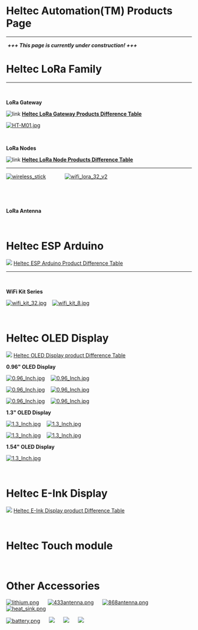 # Heltec Automation(TM) Products Page

***
&nbsp;***+++ This page is currently under construction! +++***

# Heltec LoRa Family
***
&nbsp;

**LoRa Gateway**

![link](http://www.heltec.cn/icon/link.png) **[Heltec LoRa Gateway Products Difference Table](en/products/lora/lora_node/heltec_lora_node_list_eu.md)** 

[![HT-M01.jpg](http://heltec.cn/img/ht_m01.jpg)](https://heltec.org/project/ht-m01)

&nbsp;

**LoRa Nodes**

![link](http://www.heltec.cn/icon/link.png) **[Heltec LoRa Node Products Difference Table](en/products/lora/lora_node/heltec_lora_node_list_eu.md)** 

***

[![wireless_stick](http://heltec.cn/img/wireless_stick_home.jpg)](<https://heltec.org/project/wireless-stick/>)&nbsp;&nbsp;&nbsp; &nbsp;&nbsp;&nbsp;&nbsp;&nbsp;&nbsp;&nbsp;&nbsp;&nbsp;[![wifi_lora_32_v2](http://heltec.cn/img/wifi_lora_32_home.jpg)](https://heltec.org/project/wifi-lora-32)

&nbsp;

&nbsp;

**LoRa Antenna**

&nbsp;



# Heltec ESP Arduino

![](http://heltec.cn/icon/link.png) [Heltec ESP Arduino Product Difference Table](en/products/esp_arduino/heltec_esp_arduino_list_eu.md)

***
&nbsp;

**WiFi Kit Series**

[![wifi_kit_32.jpg](http://heltec.cn/img/wifi_kit_32.jpg)](https://heltec.org/project/wifi-kit-32)&nbsp;&nbsp;&nbsp; [![wifi_kit_8.jpg](http://heltec.cn/img/wifi_kit_8.jpg)](https://heltec.org/project/wifi-kit-8)

&nbsp;

# Heltec OLED Display

![](http://heltec.cn/icon/link.png) [Heltec OLED Display product Difference Table](en/products/display/oled/heltec_oled_display_list_eu.md)

**0.96" OLED Display**

[![0.96_Inch.jpg](https://heltec.org/wp-content/uploads/2019/03/0.96ssd1306_blue.jpg)](https://heltec.org/project/096-oled)&nbsp;&nbsp;&nbsp; [![0.96_Inch.jpg](http://www.heltec.cn/img/0.96ssd1306.jpg)](https://heltec.org/project/096-oled)



[![0.96_Inch.jpg](http://www.heltec.cn/img/0.96ssd1306_white.jpg)](https://heltec.org/project/096-oled)&nbsp;&nbsp;&nbsp; [![0.96_Inch.jpg](http://www.heltec.cn/img/0.96ssd1306_iic_yellow.jpg)](https://heltec.org/project/096-oled)&nbsp;&nbsp;&nbsp; 



[![0.96_Inch.jpg](http://www.heltec.cn/img/0.96ssd1306_iic_white.jpg)](https://heltec.org/project/096-oled)&nbsp;&nbsp;&nbsp; [![0.96_Inch.jpg](http://www.heltec.cn/img/0.96ssd1306_iic_blue.jpg)](https://heltec.org/project/096-oled)





**1.3" OLED Display**

[![1.3_Inch.jpg](http://www.heltec.cn/img/1.3sh1106_blue.jpg)](https://heltec.org/project/13-oled)&nbsp;&nbsp;&nbsp; [![1.3_Inch.jpg](http://www.heltec.cn/img/1.3sh1106_white.jpg)](https://heltec.org/project/13-oled)

[![1.3_Inch.jpg](http://www.heltec.cn/img/1.3sh1106_iic_blue.jpg)](https://heltec.org/project/13-oled)&nbsp;&nbsp;&nbsp; [![1.3_Inch.jpg](http://www.heltec.cn/img/1.3sh1106_iic_white.jpg)](https://heltec.org/project/13-oled)





**1.54" OLED Display**

 [![1.3_Inch.jpg](http://www.heltec.cn/img/1.54spd0301_iic_white.jpg)](https://heltec.org/project/154-oled)



&nbsp;

# Heltec E-Ink Display

![](http://heltec.cn/icon/link.png) [Heltec E-Ink Display product Difference Table](<https://docs.heltec.cn/#/en/products/display/eink/heltec_eink_display_list_eu>)

&nbsp;

# Heltec Touch module

&nbsp;

# Other Accessories





[![lithium.png](http://www.heltec.cn/img/lithium.png)](en/products/accessories/lithium/lithium)&nbsp;&nbsp;&nbsp;&nbsp;&nbsp;&nbsp;[![433antenna.png](http://www.heltec.cn/img/433antenna.png)](en/products/accessories/antenna/433_antenna/433_antenna)&nbsp;&nbsp;&nbsp;&nbsp;&nbsp;&nbsp;[![868antenna.png](http://wwww.heltec.cn/img/868antenna.png)](en/products/accessories/antenna/868_antenna/868_antenna)&nbsp;&nbsp;&nbsp;&nbsp;&nbsp;&nbsp;[![heat_sink.png](http://www.heltec.cn/img/heat_sink.png)](en/products/accessories/heat_sink/heat_sink)

[![battery.png](www.heltec.cn/img/battery.png)](en/products/accessories/battery/battery)&nbsp;&nbsp;&nbsp;&nbsp;&nbsp;&nbsp;[![](www.heltec.cn/img/solar_panel.png)](en/products/accessories/solar_panel/solar_panel)&nbsp;&nbsp;&nbsp;&nbsp;&nbsp;&nbsp;[![](www.heltec.cn/img/ch340g.png)](en/products/accessories/ch340g/ch340g)&nbsp;&nbsp;&nbsp;&nbsp;&nbsp;&nbsp;[![](www.heltec.cn/img/sd_card.png)](en/products/accessories/sd_card/sd_card)

<!-- GitHub Buttons -->

<script async defer src="https://buttons.github.io/buttons.js"></script>

